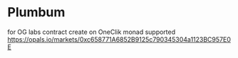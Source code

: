 # Plumbum
for OG labs
contract create on OneClik
monad supported
https://opals.io/markets/0xc658771A6852B9125c790345304a1123BC957E0E
